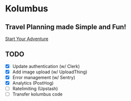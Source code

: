 # Kolumbus

## Travel Planning made Simple and Fun!

[Start Your Adventure](https://www.kolumbus.app/sign-up)

## TODO

- [x] Update authentication (w/ Clerk)
- [x] Add image upload (w/ UploadThing)
- [x] Error management (w/ Sentry)
- [x] Analytics (PostHog)
- [ ] Ratelimiting (Upstash)
- [ ] Transfer kolumbus code
